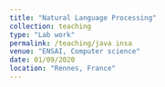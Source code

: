 ```yaml
---
title: "Natural Language Processing"
collection: teaching
type: "Lab work"
permalink: /teaching/java insa
venue: "ENSAI, Computer science"
date: 01/09/2020
location: "Rennes, France"
---
```


